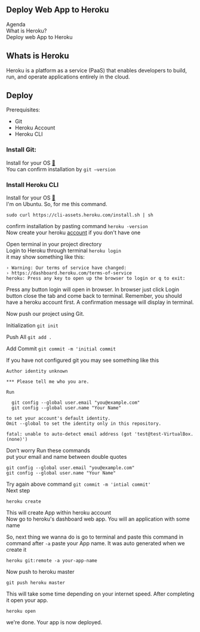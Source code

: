 ## Deploy Web App to Heroku

Agenda  
What is Heroku?  
Deploy web App to Heroku
## Whats is Heroku
Heroku is a platform as a service (PaaS) that enables developers to build, run, and operate applications entirely in the cloud.  
## Deploy
Prerequisites:  

- Git
- Heroku Account
- Heroku CLI

### Install Git:  

Install for your OS  [🔗](https://git-scm.com/downloads)  
You can confirm installation by `git –version` 

### Install Heroku CLI

Install for your OS [🔗](https://devcenter.heroku.com/articles/heroku-cli#install-with-an-installer)  
I'm on Ubuntu. So, for me this command. 
 
```
sudo curl https://cli-assets.heroku.com/install.sh | sh
```  

confirm installation by pasting command `heroku -version`  
Now create your heroku [account](https://signup.heroku.com/) if you don't have one  

Open terminal in your project directory  
Login to Heroku through terminal  `heroku login`  
it may show something like this:  

```
› Warning: Our terms of service have changed:
› https://dashboard.heroku.com/terms-of-service
heroku: Press any key to open up the browser to login or q to exit:
```   

Press any button login will open in browser. In browser just click Login button close the tab and come back to terminal. Remember, you should have a heroku account first. A confirmation message will display in terminal.  

Now push our project using Git.  

Initialization `git init`  

Push All  `git add .`  

Add Commit `git commit -m 'initial commit`  

If you have not configured git you may see something like this  

```
Author identity unknown

*** Please tell me who you are.

Run

  git config --global user.email "you@example.com"
  git config --global user.name "Your Name"

to set your account's default identity.
Omit --global to set the identity only in this repository.

fatal: unable to auto-detect email address (got 'test@test-VirtualBox.(none)')
```  
Don’t worry Run these commands  
put your email and name between double quotes  

```
git config --global user.email "you@example.com"
git config --global user.name "Your Name"
```  
Try again above command `git commit -m 'intial commit' `  
Next step  

```
heroku create
```  
This will create App within heroku account  
Now go to heroku's dashboard web app. You will an application with some name  

So, next thing we wanna do is go to terminal and paste this command in command after `-a` paste your App name. It was auto generated when we create it  

```
heroku git:remote -a your-app-name
```   

Now push to heroku master  

```
git push heroku master
```  

This will take some time depending on your internet speed.
After completing it open your app.  

```
heroku open
```  
we're done. Your app is now deployed.


